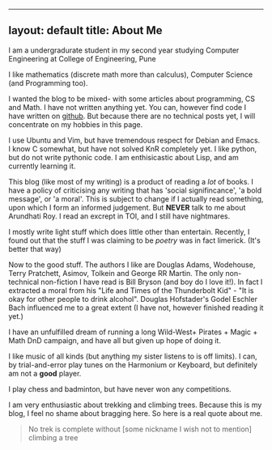 ___
layout: default
title: About Me
---

I am a undergradurate student in my second year studying Computer Engineering at College of Engineering, Pune

I like mathematics (discrete math more than calculus), Computer Science (and Programming too). 

I wanted the blog to be mixed- with some articles about programming, CS and Math. I have not written anything yet. You can, however find code I have written on [github](https://github.com/Bri9k). But because there are no technical posts yet, I will concentrate on my hobbies in this page.

I use Ubuntu and Vim, but have tremendous respect for Debian and Emacs. I know C somewhat, but have not solved KnR completely yet. I like python, but do not write pythonic code. I am enthisicastic about Lisp, and am currently learning it.

This blog (like most of my writing) is a product of reading a *lot* of books. I have a policy of criticising any writing that has 'social signifincance', 'a bold message', or 'a moral'. This is subject to change if I actually read something, upon which I form an informed judgement. But **NEVER** talk to me about Arundhati Roy. I read an excrept in TOI, and I still have nightmares.

I mostly write light stuff which does little other than entertain. Recently, I found out that the stuff I was claiming to be *poetry* was in fact limerick. (It's better that way)

Now to the good stuff. The authors I like are Douglas Adams, Wodehouse, Terry Pratchett, Asimov, Tolkein and George RR Martin. The only non-technical non-fiction I have read is Bill Bryson (and boy do I love it!). In fact I extracted a moral from his "Life and Times of the Thunderbolt Kid" - "It is okay for other people to drink alcohol".  Douglas Hofstader's Godel Eschler Bach influenced me to a great extent (I have not, however finished reading it yet.)

I have an unfulfilled dream of running a long Wild-West+ Pirates + Magic + Math DnD campaign, and have all but given up hope of doing it.

I like music of all kinds (but anything my sister listens to is off limits). I can, by trial-and-error play tunes on the Harmonium or Keyboard, but definitely am not a **good** player.

I play chess and badminton, but have never won any competitions.

I am very enthusiastic about trekking and climbing trees. Because this is my blog, I feel no shame about bragging here. So here is a real quote about me.

> No trek is complete without \[some nickname I wish not to mention\] climbing a tree
